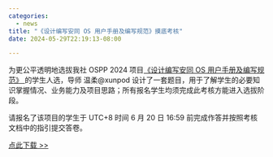 ```yaml
---
categories:
  - news
title: "《设计编写安同 OS 用户手册及编写规范》摸底考核"
date: 2024-05-29T22:19:13-08:00

---
```

为更公平透明地选拔我社 OSPP 2024 项目[《设计编写安同 OS 用户手册及编写规范》 ](https://summer-ospp.ac.cn/org/prodetail/24f3e0161)的学生人选，导师 温柔@xunpod 设计了一套题目，用于了解学生的必要知识掌握情况、业务能力及项目思路；所有报名学生均须完成此考核方能进入选拔阶段。

请报名了该项目的学生于 UTC+8 时间 6 月 20 日 16:59 前完成作答并按照考核文档中的指引提交答卷。

[点此下载 >>](https://repo.aosc.io/aosc-documentation/ospp-2024/users-guide/20240530-ospp-users-guide-exam.md)
